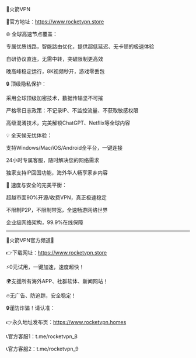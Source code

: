 🚀火箭VPN

🚀官方地址：https://www.rocketvpn.store

🌐 全球高速节点覆盖：

专属优质线路，智能路由优化，提供超低延迟、无卡顿的极速体验

自研协议直连，无需中转，突破限制更高效

晚高峰稳定运行，8K视频秒开，游戏零丢包

🔒 顶级隐私保护：

采用全球顶级加密技术，数据传输坚不可摧

严格零日志政策：不记录IP、不监控流量、不获取敏感权限

高级混淆技术，完美解锁ChatGPT、Netflix等全球内容

💡 全天候无忧体验：

支持Windows/Mac/iOS/Android全平台，一键连接

24小时专属客服，随时解决您的网络需求

独家支持IP回国功能，海外华人畅享家乡内容

🚀 速度与安全的完美平衡：

超越市面90%开源/收费VPN，真正极速稳定

不限制P2P，不限制带宽，全速畅游网络世界

企业级网络架构，99.9%在线保障

--------------------------------------------
🚀火箭VPN官方频道🚀

👉下载网址：https://www.rocketvpn.store

⚡️0元试用，一键加速，速度超快！

🌍支援所有海外APP、社群软体、新闻网站！

🔥无广告、防追踪，安全稳定！

🔒谨防诈骗！请认准：

👉永久地址发布页：https://www.rocketvpn.homes

📞官方客服1：t.me/rocketvpn_8

📞官方客服2：t.me/rocketvpn_9

